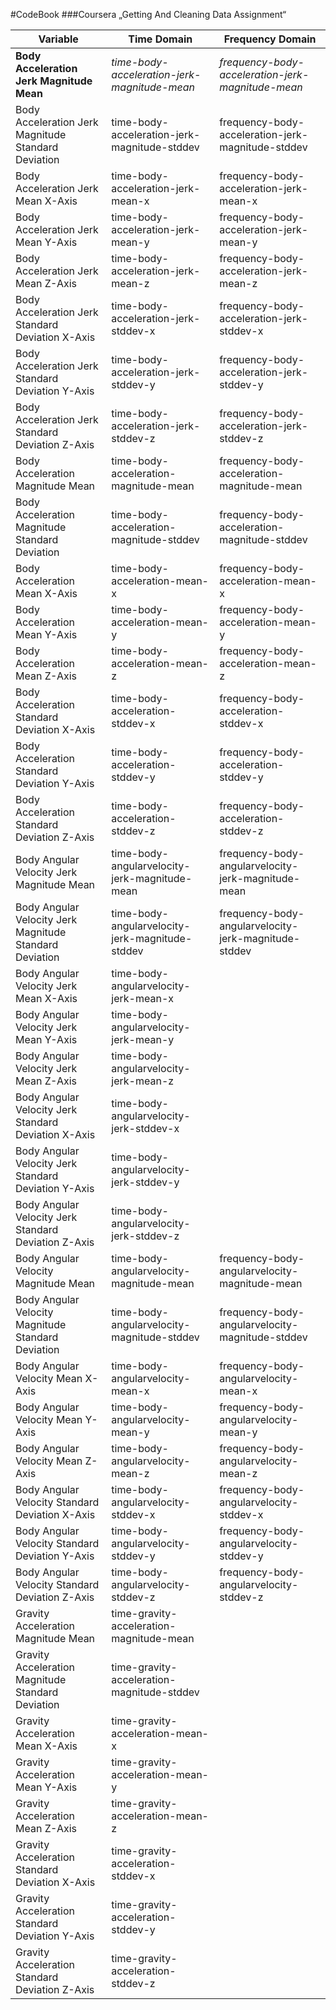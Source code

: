 #CodeBook
###Coursera „Getting And Cleaning Data Assignment“







| Variable | Time Domain| Frequency Domain | | ----------------------------------------- | ---------------------------------------------| -------------------------------------------------- | | **Body Acceleration Jerk Magnitude Mean** | *time-body-acceleration-jerk-magnitude-mean*| *frequency-body-acceleration-jerk-magnitude-mean* | | Body Acceleration Jerk Magnitude Standard Deviation | time-body-acceleration-jerk-magnitude-stddev| frequency-body-acceleration-jerk-magnitude-stddev | | Body Acceleration Jerk Mean X-Axis | time-body-acceleration-jerk-mean-x| frequency-body-acceleration-jerk-mean-x | | Body Acceleration Jerk Mean Y-Axis | time-body-acceleration-jerk-mean-y| frequency-body-acceleration-jerk-mean-y | | Body Acceleration Jerk Mean Z-Axis | time-body-acceleration-jerk-mean-z| frequency-body-acceleration-jerk-mean-z | | Body Acceleration Jerk Standard Deviation X-Axis | time-body-acceleration-jerk-stddev-x| frequency-body-acceleration-jerk-stddev-x | | Body Acceleration Jerk Standard Deviation Y-Axis | time-body-acceleration-jerk-stddev-y| frequency-body-acceleration-jerk-stddev-y | | Body Acceleration Jerk Standard Deviation Z-Axis | time-body-acceleration-jerk-stddev-z| frequency-body-acceleration-jerk-stddev-z | | Body Acceleration Magnitude Mean | time-body-acceleration-magnitude-mean| frequency-body-acceleration-magnitude-mean | | Body Acceleration Magnitude Standard Deviation | time-body-acceleration-magnitude-stddev| frequency-body-acceleration-magnitude-stddev | | Body Acceleration Mean X-Axis | time-body-acceleration-mean-x| frequency-body-acceleration-mean-x | | Body Acceleration Mean Y-Axis | time-body-acceleration-mean-y| frequency-body-acceleration-mean-y | | Body Acceleration Mean Z-Axis | time-body-acceleration-mean-z| frequency-body-acceleration-mean-z | | Body Acceleration Standard Deviation X-Axis | time-body-acceleration-stddev-x| frequency-body-acceleration-stddev-x | | Body Acceleration Standard Deviation Y-Axis | time-body-acceleration-stddev-y| frequency-body-acceleration-stddev-y | | Body Acceleration Standard Deviation Z-Axis | time-body-acceleration-stddev-z| frequency-body-acceleration-stddev-z | | Body Angular Velocity Jerk Magnitude Mean | time-body-angularvelocity-jerk-magnitude-mean| frequency-body-angularvelocity-jerk-magnitude-mean | | Body Angular Velocity Jerk Magnitude Standard Deviation | time-body-angularvelocity-jerk-magnitude-stddev| frequency-body-angularvelocity-jerk-magnitude-stddev | | Body Angular Velocity Jerk Mean X-Axis | time-body-angularvelocity-jerk-mean-x|  | | Body Angular Velocity Jerk Mean Y-Axis | time-body-angularvelocity-jerk-mean-y|  | | Body Angular Velocity Jerk Mean Z-Axis | time-body-angularvelocity-jerk-mean-z|  | | Body Angular Velocity Jerk Standard Deviation X-Axis | time-body-angularvelocity-jerk-stddev-x|  | | Body Angular Velocity Jerk Standard Deviation Y-Axis | time-body-angularvelocity-jerk-stddev-y|  | | Body Angular Velocity Jerk Standard Deviation Z-Axis | time-body-angularvelocity-jerk-stddev-z|  | | Body Angular Velocity Magnitude Mean | time-body-angularvelocity-magnitude-mean| frequency-body-angularvelocity-magnitude-mean | | Body Angular Velocity Magnitude Standard Deviation | time-body-angularvelocity-magnitude-stddev| frequency-body-angularvelocity-magnitude-stddev | | Body Angular Velocity Mean X-Axis | time-body-angularvelocity-mean-x| frequency-body-angularvelocity-mean-x | | Body Angular Velocity Mean Y-Axis | time-body-angularvelocity-mean-y| frequency-body-angularvelocity-mean-y | | Body Angular Velocity Mean Z-Axis | time-body-angularvelocity-mean-z| frequency-body-angularvelocity-mean-z | | Body Angular Velocity Standard Deviation X-Axis | time-body-angularvelocity-stddev-x| frequency-body-angularvelocity-stddev-x | | Body Angular Velocity Standard Deviation Y-Axis | time-body-angularvelocity-stddev-y| frequency-body-angularvelocity-stddev-y | | Body Angular Velocity Standard Deviation Z-Axis | time-body-angularvelocity-stddev-z| frequency-body-angularvelocity-stddev-z | | Gravity Acceleration Magnitude Mean | time-gravity-acceleration-magnitude-mean|  | | Gravity Acceleration Magnitude Standard Deviation | time-gravity-acceleration-magnitude-stddev|  | | Gravity Acceleration Mean X-Axis | time-gravity-acceleration-mean-x|  | | Gravity Acceleration Mean Y-Axis | time-gravity-acceleration-mean-y|  | | Gravity Acceleration Mean Z-Axis | time-gravity-acceleration-mean-z|  | | Gravity Acceleration Standard Deviation X-Axis | time-gravity-acceleration-stddev-x|  | | Gravity Acceleration Standard Deviation Y-Axis | time-gravity-acceleration-stddev-y|  | | Gravity Acceleration Standard Deviation Z-Axis | time-gravity-acceleration-stddev-z|  | 